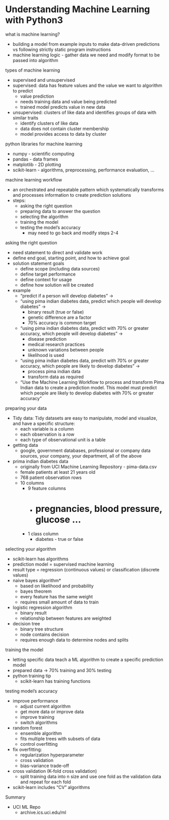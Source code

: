 # Understanding Machine Learning with Python3

what is machine learning?
- building a model from example inputs to make data-driven predictions vs following strictly static program instructions
- machine learning logic - gather data we need and modify format to be passed into algorithm

types of machine learning
- supervised and unsupervised
- supervised: data has feature values and the value we want to algorithm to predict
    - value prediction
    - needs training data and value being predicted
    - trained model predicts value in new data
- unsupervised: clusters of like data and identifies groups of data with similar traits
    - identify clusters of like data
    - data does not contain cluster membership
    - model provides access to data by cluster

python libraries for machine learning
- numpy - scientific computing
- pandas - data frames
- matplotlib - 2D plotting
- scikit-learn - algorithms, preprocessing, performance evaluation, …

machine learning workflow
- an orchestrated and repeatable pattern which systematically transforms and processes information to create prediction solutions
- steps:
    - asking the right question
    - preparing data to answer the question
    - selecting the algorithm
    - training the model
    - testing the model’s accuracy
        - may need to go back and modify steps 2-4

asking the right question
- need statement to direct and validate work
- define end goal, starting point, and how to achieve goal
- solution statement goals
    - define scope (including data sources)
    - define target performance
    - define context for usage
    - define how solution will be created
- example
    - “predict if a person will develop diabetes” ->
    - “using pima indian diabetes data, predict which people will develop diabetes” ->
        - binary result (true or false)
        - genetic difference are a factor
        - 70% accuracy is common target
    - “using pima indian diabetes data, predict with 70% or greater accuracy, which people will develop diabetes” ->
        - disease prediction
        - medical research practices
        - unknown variations between people
        - likelihood is used
    - “using pima indian diabetes data, predict with 70% or greater accuracy, which people are likely to develop diabetes” ->
        - process pima indian data
        - transform data as required
    - “Use the Machine Learning Workflow to process and transform Pima Indian data to create a prediction model.  This model must predict which people are likely to develop diabetes with 70% or greater accuracy”

preparing your data
- Tidy data: Tidy datasets are easy to manipulate, model and visualize, and have a specific structure:
    - each variable is a column
    - each observation is a row
    - each type of observational unit is a table
- getting data
    - google, government databases, professional or company data sources, your company, your department, all of the above
- prima indian diabetes data
    - originally from UCI Machine Learning Repository - pima-data.csv
    - female patients at least 21 years old
    - 768 patient observation rows
    - 10 columns
        - 9 feature columns
            - # pregnancies, blood pressure, glucose …
        - 1 class column
            - diabetes - true or false

selecting your algorithm
- scikit-learn has algorithms
- prediction model = supervised machine learning
- result type = regression (continuous values) or classification (discrete values)
- naive bayes algorithm*
    - based on likelihood and probability
    - bayes theorem
    - every feature has the same weight
    - requires small amount of data to train
- logistic regression algorithm
    - binary result
    - relationship between features are weighted
- decision tree
    - binary tree structure
    - node contains decision
    - requires enough data to determine nodes and splits

training the model
- letting specific data teach a ML algorithm to create a specific prediction model
- prepared data -> 70% training and 30% testing
- python training tip
    - scikit-learn has training functions

testing model’s accuracy
- improve performance
    - adjust current algorithm
    - get more data or improve data
    - improve training
    - switch algorithms
- random forest
    - ensemble algorithm
    - fits multiple trees with subsets of data
    - control overfitting
- fix overfitting:
    - regularization hyperparameter
    - cross validation
    - bias-variance trade-off
- cross validation (K-fold cross validation)
    - split training data into n size and use one fold as the validation data and repeat for each fold
- scikit-learn includes “CV” algorithms

Summary
- UCI ML Repo
    - archive.ics.uci.edu/ml
